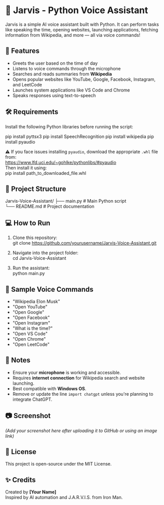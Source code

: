 
# 🤖 Jarvis - Python Voice Assistant

Jarvis is a simple AI voice assistant built with Python. It can perform tasks like speaking the time, opening websites, launching applications, fetching information from Wikipedia, and more — all via voice commands!

## 🚀 Features

- Greets the user based on the time of day
- Listens to voice commands through the microphone
- Searches and reads summaries from **Wikipedia**
- Opens popular websites like YouTube, Google, Facebook, Instagram, and LeetCode
- Launches system applications like VS Code and Chrome
- Speaks responses using text-to-speech

## 🛠️ Requirements

Install the following Python libraries before running the script:

pip install pyttsx3
pip install SpeechRecognition
pip install wikipedia
pip install pyaudio

⚠️ If you face issues installing `pyaudio`, download the appropriate `.whl` file from:  
https://www.lfd.uci.edu/~gohlke/pythonlibs/#pyaudio  
Then install it using:  
pip install path_to_downloaded_file.whl

## 📁 Project Structure

Jarvis-Voice-Assistant/
├── main.py         # Main Python script  
└── README.md       # Project documentation

## 💻 How to Run

1. Clone this repository:  
git clone https://github.com/yourusername/Jarvis-Voice-Assistant.git

2. Navigate into the project folder:  
cd Jarvis-Voice-Assistant

3. Run the assistant:  
python main.py

## 🧠 Sample Voice Commands

- "Wikipedia Elon Musk"
- "Open YouTube"
- "Open Google"
- "Open Facebook"
- "Open Instagram"
- "What is the time?"
- "Open VS Code"
- "Open Chrome"
- "Open LeetCode"

## 📌 Notes

- Ensure your **microphone** is working and accessible.
- Requires **internet connection** for Wikipedia search and website launching.
- Best compatible with **Windows OS**.
- Remove or update the line `import chatgpt` unless you're planning to integrate ChatGPT.

## 📷 Screenshot

*(Add your screenshot here after uploading it to GitHub or using an image link)*

## 📄 License

This project is open-source under the MIT License.

## ✨ Credits

Created by **[Your Name]**  
Inspired by AI automation and J.A.R.V.I.S. from Iron Man.
